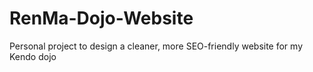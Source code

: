 # RenMa-Dojo-Website
Personal project to design a cleaner, more SEO-friendly website for my Kendo dojo

